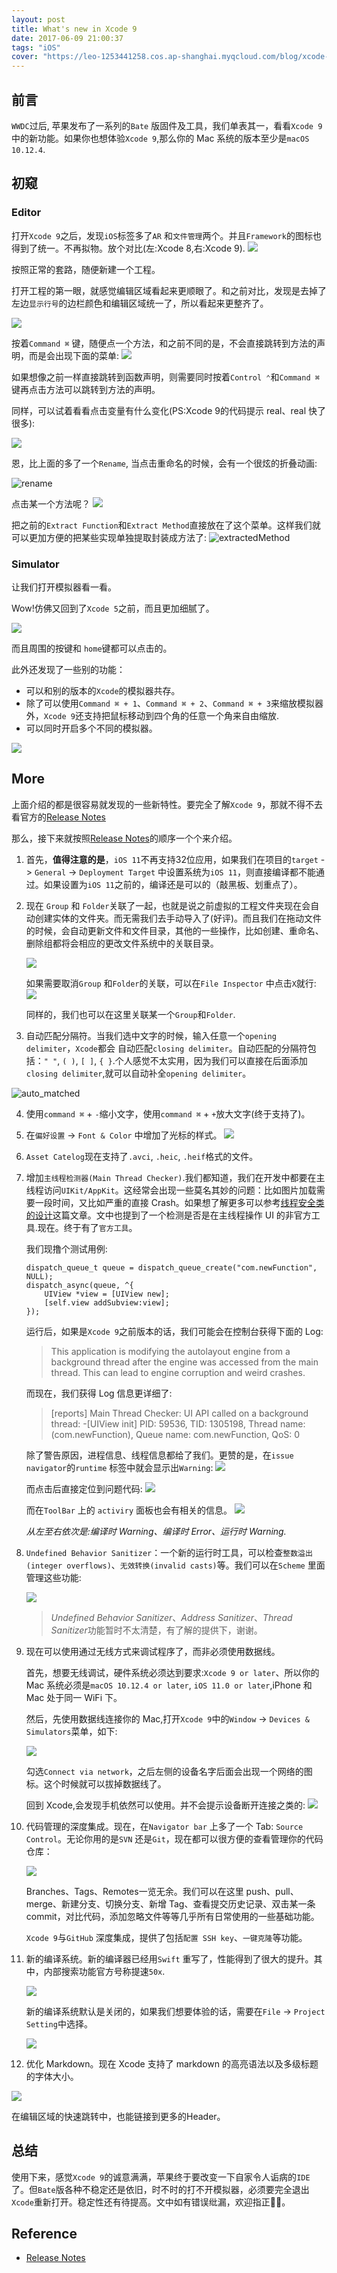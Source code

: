 ```yaml
---
layout: post
title: What's new in Xcode 9
date: 2017-06-09 21:00:37
tags: "iOS"
cover: "https://leo-1253441258.cos.ap-shanghai.myqcloud.com/blog/xcode-9-simulator-large.png"
---
```




## 前言

`WWDC`过后, 苹果发布了一系列的`Bate` 版固件及工具，我们单表其一，看看`Xcode 9`中的新功能。如果你也想体验`Xcode 9`,那么你的 Mac 系统的版本至少是`macOS 10.12.4`.

## 初窥

### Editor

打开`Xcode 9`之后，发现`iOS`标签多了`AR` 和`文件管理`两个。并且`Framework`的图标也得到了统一。不再拟物。放个对比(左:Xcode 8,右:Xcode 9).
![](https://leo-1253441258.cos.ap-shanghai.myqcloud.com/blog/14968236844679.jpg)

按照正常的套路，随便新建一个工程。

打开工程的第一眼，就感觉编辑区域看起来更顺眼了。和之前对比，发现是去掉了左边`显示行号`的边栏颜色和编辑区域统一了，所以看起来更整齐了。

![](https://leo-1253441258.cos.ap-shanghai.myqcloud.com/blog/14968242702878.jpg)

按着`Command ⌘` 键，随便点一个方法，和之前不同的是，不会直接跳转到方法的声明，而是会出现下面的菜单:
![](https://leo-1253441258.cos.ap-shanghai.myqcloud.com/blog/14968244477757.jpg)

如果想像之前一样直接跳转到函数声明，则需要同时按着`Control ⌃`和`Command ⌘`键再点击方法可以跳转到方法的声明。

同样，可以试着看看点击变量有什么变化(PS:Xcode 9的代码提示 real、real 快了很多):

![](https://leo-1253441258.cos.ap-shanghai.myqcloud.com/blog/14968248897092.jpg)

恩，比上面的多了一个`Rename`, 当点击重命名的时候，会有一个很炫的折叠动画:

![rename](https://leo-1253441258.cos.ap-shanghai.myqcloud.com/blog/rename.gif)

点击某一个方法呢？
![](https://leo-1253441258.cos.ap-shanghai.myqcloud.com/blog/14968255687360.jpg)

把之前的`Extract Function`和`Extract Method`直接放在了这个菜单。这样我们就可以更加方便的把某些实现单独提取封装成方法了:
![extractedMethod](https://leo-1253441258.cos.ap-shanghai.myqcloud.com/blog/extractedMethod.gif)

### Simulator

让我们打开模拟器看一看。

Wow!仿佛又回到了`Xcode 5`之前，而且更加细腻了。

![](https://leo-1253441258.cos.ap-shanghai.myqcloud.com/blog/14968349777743.jpg)

而且周围的按键和 `home`键都可以点击的。

此外还发现了一些别的功能：

* 可以和别的版本的`Xcode`的模拟器共存。
* 除了可以使用`Command ⌘ + 1`、`Command ⌘ + 2`、`Command ⌘ + 3`来缩放模拟器外，`Xcode 9`还支持把鼠标移动到四个角的任意一个角来自由缩放.
* 可以同时开启多个不同的模拟器。

![](https://leo-1253441258.cos.ap-shanghai.myqcloud.com/blog/14969050138762.jpg)


## More

上面介绍的都是很容易就发现的一些新特性。要完全了解`Xcode 9`，那就不得不去看官方的[Release Notes](http://adcdownload.apple.com/WWDC_2017/Xcode_9_beta/Xcode_9_beta_Release_Notes.pdf)

那么，接下来就按照[Release Notes](http://adcdownload.apple.com/WWDC_2017/Xcode_9_beta/Xcode_9_beta_Release_Notes.pdf)的顺序一个个来介绍。

1. 首先，**值得注意的是**，`iOS 11`不再支持32位应用，如果我们在项目的`target` -> `General` -> `Deployment Target` 中设置系统为`iOS 11`，则直接编译都不能通过。如果设置为`iOS 11`之前的，编译还是可以的（敲黑板、划重点了）。

2. 现在 `Group` 和 `Folder`关联了一起，也就是说之前虚拟的工程文件夹现在会自动创建实体的文件夹。而无需我们去手动导入了(好评)。而且我们在拖动文件的时候，会自动更新文件和文件目录，其他的一些操作，比如创建、重命名、删除组都将会相应的更改文件系统中的关联目录。
    
    
    ![](https://leo-1253441258.cos.ap-shanghai.myqcloud.com/blog/14968370039484.jpg)

    如果需要取消`Group` 和`Folder`的关联，可以在`File Inspector` 中点击`X`就行:
    ![](https://leo-1253441258.cos.ap-shanghai.myqcloud.com/blog/14968937655104.jpg)

    同样的，我们也可以在这里关联某一个`Group`和`Folder`.

3. 自动匹配分隔符。当我们选中文字的时候，输入任意一个`opening delimiter`，`Xcode`都会 自动匹配`closing delimiter`。自动匹配的分隔符包括：`" "`, `( )`, `[ ]`, `{ }`.个人感觉不太实用，因为我们可以直接在后面添加`closing delimiter`,就可以自动补全`opening delimiter`。

 ![auto_matched](https://leo-1253441258.cos.ap-shanghai.myqcloud.com/blog/auto_matched.gif)
 
4. 使用`command ⌘` + `-`缩小文字，使用`command ⌘` + `+`放大文字(终于支持了)。

5. 在`偏好设置` -> `Font & Color` 中增加了光标的样式。
![](https://leo-1253441258.cos.ap-shanghai.myqcloud.com/blog/14968403238590.jpg)

6. `Asset Catelog`现在支持了`.avci`, `.heic`, `.heif`格式的文件。
7. 增加`主线程检测器(Main Thread Checker)`.我们都知道，我们在开发中都要在主线程访问`UIKit/AppKit`。这经常会出现一些莫名其妙的问题：比如图片加载需要一段时间，又比如严重的直接 Crash。如果想了解更多可以参考[线程安全类的设计](https://objccn.io/issue-2-4/)这篇文章。文中也提到了一个检测是否是在主线程操作 UI 的非官方工具.现在。终于有了`官方工具`。

    我们现撸个测试用例:
    
    ```
    dispatch_queue_t queue = dispatch_queue_create("com.newFunction", NULL);
    dispatch_async(queue, ^{
        UIView *view = [UIView new];
        [self.view addSubview:view];
    });
    
    ```
    
    运行后，如果是`Xcode 9`之前版本的话，我们可能会在控制台获得下面的 Log:
    
    > This application is modifying the autolayout engine from a background thread after the engine was accessed from the main thread. This can lead to engine corruption and weird crashes.


    而现在，我们获得 Log 信息更详细了:

    > [reports] Main Thread Checker: UI API called on a background thread: -[UIView init]
PID: 59536, TID: 1305198, Thread name: (com.newFunction), Queue name: com.newFunction, QoS: 0

    除了警告原因，进程信息、线程信息都给了我们。更赞的是，在`issue navigator`的`runtime` 标签中就会显示出`Warning`:
    ![](https://leo-1253441258.cos.ap-shanghai.myqcloud.com/blog/14968445899157.jpg)

    而点击后直接定位到问题代码:
![](https://leo-1253441258.cos.ap-shanghai.myqcloud.com/blog/14968446470337.jpg)

    而在`ToolBar` 上的 `activiry` 面板也会有相关的信息。
    ![](https://leo-1253441258.cos.ap-shanghai.myqcloud.com/blog/14969352690465.jpg)
    
    *从左至右依次是:编译时 Warning、编译时 Error、运行时 Warning.*


8. `Undefined Behavior Sanitizer`：一个新的运行时工具，可以检查`整数溢出(integer overflows)`、`无效转换(invalid casts)`等。我们可以在`Scheme` 里面管理这些功能:
    
    ![](https://leo-1253441258.cos.ap-shanghai.myqcloud.com/blog/14968887380086.jpg)

    > *Undefined Behavior Sanitizer*、*Address Sanitizer*、*Thread Sanitizer*功能暂时不太清楚，有了解的提供下，谢谢。

9. 现在可以使用通过无线方式来调试程序了，而非必须使用数据线。

    首先，想要无线调试，硬件系统必须达到要求:`Xcode 9 or later`、所以你的 Mac 系统必须是`macOS 10.12.4 or later`, `iOS 11.0 or later`,iPhone 和 Mac 处于同一 WiFi 下。

    然后，先使用数据线连接你的 Mac,打开`Xcode 9`中的`Window` -> `Devices & Simulators`菜单，如下:

    ![](https://leo-1253441258.cos.ap-shanghai.myqcloud.com/blog/14969343435768.jpg)

    勾选`Connect via network`，之后左侧的设备名字后面会出现一个网络的图标。这个时候就可以拔掉数据线了。

    回到 Xcode,会发现手机依然可以使用。并不会提示设备断开连接之类的:
    ![](https://leo-1253441258.cos.ap-shanghai.myqcloud.com/blog/14969348840426.jpg)


10. 代码管理的深度集成。现在，在`Navigator bar` 上多了一个 Tab: `Source Control`。无论你用的是`SVN` 还是`Git`，现在都可以很方便的查看管理你的代码仓库：

    ![](https://leo-1253441258.cos.ap-shanghai.myqcloud.com/blog/14968948858408.jpg)

    Branches、Tags、Remotes一览无余。我们可以在这里 push、pull、merge、新建分支、切换分支、新增 Tag、查看提交历史记录、双击某一条 commit，对比代码，添加忽略文件等等几乎所有日常使用的一些基础功能。

    `Xcode 9`与`GitHub` 深度集成，提供了包括`配置 SSH key`、`一键克隆`等功能。

11. 新的编译系统。新的编译器已经用`Swift` 重写了，性能得到了很大的提升。其中，内部搜索功能官方号称提速`50x`.

    ![](https://leo-1253441258.cos.ap-shanghai.myqcloud.com/blog/14969014658034.jpg)

    新的编译系统默认是关闭的，如果我们想要体验的话，需要在`File` -> `Project Setting`中选择。

    ![](https://leo-1253441258.cos.ap-shanghai.myqcloud.com/blog/14969020747629.jpg)

12. 优化 Markdown。现在 Xcode 支持了 markdown 的高亮语法以及多级标题的字体大小。

![](https://leo-1253441258.cos.ap-shanghai.myqcloud.com/blog/14969772017949.jpg)

在编辑区域的快速跳转中，也能链接到更多的Header。



## 总结

使用下来，感觉`Xcode 9`的诚意满满，苹果终于要改变一下自家令人诟病的`IDE`了。但`Bate`版各种不稳定还是依旧，时不时的打不开模拟器，必须要完全退出`Xcode`重新打开。稳定性还有待提高。文中如有错误纰漏，欢迎指正👏🏻。


## Reference

* [Release Notes](http://adcdownload.apple.com/WWDC_2017/Xcode_9_beta/Xcode_9_beta_Release_Notes.pdf)

